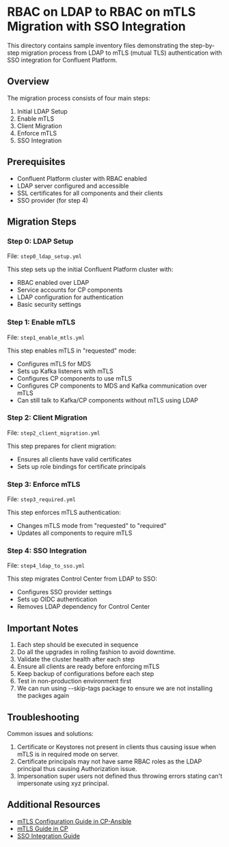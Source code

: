 # RBAC on LDAP to RBAC on mTLS Migration with SSO Integration

This directory contains sample inventory files demonstrating the step-by-step migration process from LDAP to mTLS (mutual TLS) authentication with SSO integration for Confluent Platform.

## Overview

The migration process consists of four main steps:

1. Initial LDAP Setup
2. Enable mTLS
3. Client Migration
4. Enforce mTLS
5. SSO Integration

## Prerequisites

- Confluent Platform cluster with RBAC enabled
- LDAP server configured and accessible
- SSL certificates for all components and their clients
- SSO provider (for step 4)

## Migration Steps

### Step 0: LDAP Setup
File: `step0_ldap_setup.yml`

This step sets up the initial Confluent Platform cluster with:
- RBAC enabled over LDAP
- Service accounts for CP components
- LDAP configuration for authentication
- Basic security settings

### Step 1: Enable mTLS
File: `step1_enable_mtls.yml`

This step enables mTLS in "requested" mode:
- Configures mTLS for MDS
- Sets up Kafka listeners with mTLS
- Configures CP components to use mTLS
- Configures CP components to MDS and Kafka communication over mTLS
- Can still talk to Kafka/CP components without mTLS using LDAP

### Step 2: Client Migration
File: `step2_client_migration.yml`

This step prepares for client migration:
- Ensures all clients have valid certificates
- Sets up role bindings for certificate principals

### Step 3: Enforce mTLS
File: `step3_required.yml`

This step enforces mTLS authentication:
- Changes mTLS mode from "requested" to "required"
- Updates all components to require mTLS

### Step 4: SSO Integration
File: `step4_ldap_to_sso.yml`

This step migrates Control Center from LDAP to SSO:
- Configures SSO provider settings
- Sets up OIDC authentication
- Removes LDAP dependency for Control Center

## Important Notes

1. Each step should be executed in sequence
2. Do all the upgrades in rolling fashion to avoid downtime.
3. Validate the cluster health after each step
4. Ensure all clients are ready before enforcing mTLS
5. Keep backup of configurations before each step
6. Test in non-production environment first
7. We can run using --skip-tags package to ensure we are not installing the packges again

## Troubleshooting

Common issues and solutions:
1. Certificate or Keystores not present in clients thus causing issue when mTLS is in required mode on server.
2. Certificate principals may not have same RBAC roles as the LDAP principal thus causing Authorization issue.
3. Impersonation super users not defined thus throwing errors stating can't impersonate using xyz principal.


## Additional Resources

- [mTLS Configuration Guide in CP-Ansible](https://docs.confluent.io/ansible/current/ansible-authorize.html#role-based-access-control-using-mtls)
- [mTLS Guide in CP](https://docs.confluent.io/platform/7.9/security/authorization/rbac/mtls-rbac.html)
- [SSO Integration Guide](https://docs.confluent.io/platform/7.9/security/authentication/sso-for-c3/overview.html)
